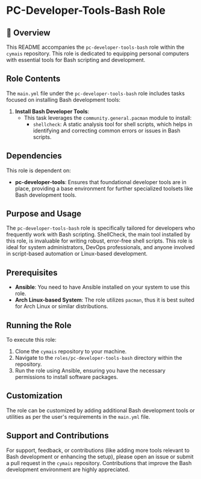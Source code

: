 # PC-Developer-Tools-Bash Role

## 📌 Overview
This README accompanies the `pc-developer-tools-bash` role within the `cymais` repository. This role is dedicated to equipping personal computers with essential tools for Bash scripting and development.

## Role Contents
The `main.yml` file under the `pc-developer-tools-bash` role includes tasks focused on installing Bash development tools:

1. **Install Bash Developer Tools**:
   - This task leverages the `community.general.pacman` module to install:
     - `shellcheck`: A static analysis tool for shell scripts, which helps in identifying and correcting common errors or issues in Bash scripts.

## Dependencies
This role is dependent on:
- **pc-developer-tools**: Ensures that foundational developer tools are in place, providing a base environment for further specialized toolsets like Bash development tools.

## Purpose and Usage
The `pc-developer-tools-bash` role is specifically tailored for developers who frequently work with Bash scripting. ShellCheck, the main tool installed by this role, is invaluable for writing robust, error-free shell scripts. This role is ideal for system administrators, DevOps professionals, and anyone involved in script-based automation or Linux-based development.

## Prerequisites
- **Ansible**: You need to have Ansible installed on your system to use this role.
- **Arch Linux-based System**: The role utilizes `pacman`, thus it is best suited for Arch Linux or similar distributions.

## Running the Role
To execute this role:
1. Clone the `cymais` repository to your machine.
2. Navigate to the `roles/pc-developer-tools-bash` directory within the repository.
3. Run the role using Ansible, ensuring you have the necessary permissions to install software packages.

## Customization
The role can be customized by adding additional Bash development tools or utilities as per the user's requirements in the `main.yml` file.

## Support and Contributions
For support, feedback, or contributions (like adding more tools relevant to Bash development or enhancing the setup), please open an issue or submit a pull request in the `cymais` repository. Contributions that improve the Bash development environment are highly appreciated.